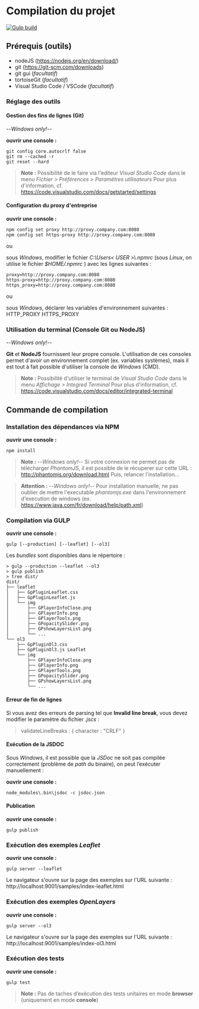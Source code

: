 
# Compilation du projet

[![Gulp build](https://img.shields.io/badge/build%20with-GULP-brightgreen.svg)](https://img.shields.io/badge/build%20with-GULP-brightgreen.svg)

## Prérequis (outils)

* nodeJS (https://nodejs.org/en/download/)
* git (https://git-scm.com/downloads)
* git gui (*facultatif*)
* tortoiseGit (*facultatif*)
* Visual Studio Code / VSCode (*facultatif*)

### Réglage des outils

#### Gestion des fins de lignes (Git)

--*Windows only!*--

**ouvrir une console :**

    git config core.autocrlf false
    git rm --cached -r
    git reset --hard

> **Note :**
Possibilité de le faire via l'editeur _Visual Studio Code_ dans le menu
_Fichier > Préférences > Paramètres utilisateurs_
Pour plus d'information, cf. https://code.visualstudio.com/docs/getstarted/settings

#### Configuration du proxy d'entreprise

**ouvrir une console :**

    npm config set proxy http://proxy.company.com:8080
    npm config set https-proxy http://proxy.company.com:8080

ou

sous *Windows*, modifier le fichier _C:\\Users\< USER >\\.npmrc_
(sous *Linux*, on utilise le fichier _$HOME/.npmrc_ )
avec les lignes suivantes :

    proxy=http://proxy.company.com:8080
    https-proxy=http://proxy.company.com:8080
    https_proxy=http://proxy.company.com:8080

ou

sous *Windows*, déclarer les variables d'environnement suivantes :
    HTTP_PROXY
    HTTPS_PROXY

### Utilisation du terminal (Console Git ou NodeJS)

--*Windows only!*--

**Git** et **NodeJS** fournissent leur propre console.
L'utilisation de ces consoles permet d'avoir un environnement complet (ex. variables systèmes), mais il est tout à fait possible d'utiliser la console de *Windows* (CMD).

> **Note :**
Possibilité d'utiliser le terminal de _Visual Studio Code_ dans le menu
_Affichage > Integred Terminal_
Pour plus d'information, cf. https://code.visualstudio.com/docs/editor/integrated-terminal

## Commande de compilation

### Installation des dépendances via NPM

**ouvrir une console :**

    npm install

> **Note :** --*Windows only!*--
Si votre connexion ne permet pas de télécharger _PhantomJS_, il est possible de
le récuperer sur cette URL : http://phantomjs.org/download.html
Puis, relancer l'installation...

> **Attention :** --*Windows only!*--
Pour installation manuelle, ne pas oublier de mettre l'executable _phantomjs.exe_
dans l'environnement d'execution de windows (ex. https://www.java.com/fr/download/help/path.xml)

### Compilation via GULP

**ouvrir une console :**

    gulp [--production] [--leaflet] [--ol3]

Les *bundles* sont disponibles dans le répertoire :

```
> gulp --production --leaflet --ol3
> gulp publish
> tree dist/
dist/
├── leaflet
│   ├── GpPluginLeaflet.css
│   ├── GpPluginLeaflet.js
│   └── img
│       ├── GPlayerInfoClose.png
│       ├── GPlayerInfo.png
│       ├── GPlayerTools.png
│       ├── GPopacitySlider.png
│       ├── GPshowLayersList.png
│       └── ...
└── ol3
    ├── GpPluginOl3.css
    ├── GpPluginOl3.js Leaflet
    └── img
        ├── GPlayerInfoClose.png
        ├── GPlayerInfo.png
        ├── GPlayerTools.png
        ├── GPopacitySlider.png
        ├── GPshowLayersList.png
        └── ...
```

#### Erreur de fin de lignes

Si vous avez des erreurs de parsing tel que **Invalid line break**, vous devez
modifier le paramètre du fichier _.jscs_ :
> validateLineBreaks : { character : "CRLF" }

#### Exécution de la JSDOC

Sous *Windows*, il est possible que la *JSDoc* ne soit pas compilée correctement
(problème de *path* du binaire), on peut l’exécuter manuellement :

**ouvrir une console :**

    node_modules\.bin\jsdoc -c jsdoc.json

#### Publication

**ouvrir une console :**

    gulp publish

### Exécution des exemples *Leaflet*

**ouvrir une console :**

    gulp server --leaflet

Le navigateur s'ouvre sur la page des exemples sur l'URL suivante :
http://localhost:9001/samples/index-leaflet.html

### Exécution des exemples *OpenLayers*

**ouvrir une console :**

    gulp server --ol3

Le navigateur s'ouvre sur la page des exemples sur l'URL suivante :
http://localhost:9001/samples/index-ol3.html

### Exécution des tests

**ouvrir une console :**

    gulp test

> **Note :**
> Pas de taches d’exécution des tests unitaires en mode **browser**
(uniquement en mode **console**)
